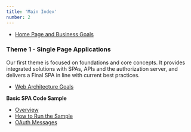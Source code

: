 ```yaml
---
title: 'Main Index'
number: 2
---
```


- [Home Page and Business Goals](/)

### Theme 1 - Single Page Applications

Our first theme is focused on foundations and core concepts. It provides integrated solutions with SPAs, APIs and the authorization server, and delivers a Final SPA in line with current best practices.

- [Web Architecture Goals](/posts/web-architecture-goals)

**Basic SPA Code Sample**

- [Overview](/posts/basicspa-overview)
- [How to Run the Sample](/posts/basicspa-execution)
- [OAuth Messages](/posts/basicspa-oauthworkflow)